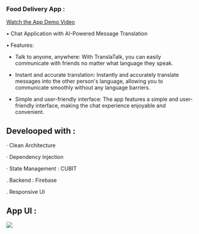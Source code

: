 ### Food Delivery App :

 [Watch the App Demo Video](https://youtu.be/UkD3GwPZEHU)


• Chat Application with AI-Powered Message Translation

• Features:

- Talk to anyone, anywhere: With TranslaTalk, you can easily communicate with friends no matter what language they speak.

- Instant and accurate translation: Instantly and accurately translate messages into the other person's language, allowing you to communicate smoothly without any language barriers.

- Simple and user-friendly interface: The app features a simple and user-friendly interface, making the chat experience enjoyable and convenient.

## Develooped with :

 · Clean Architecture 
  
 · Dependency Injection  
  
 · State Management : CUBIT

 . Backend : Firebase

 . Responsive UI


 ## App UI :


  
  <div>
  <img src= "https://mostaql.hsoubcdn.com/uploads/portfolios/3167114/65fc6b54309db/chat-application-UI.png" >
  </div>
  





